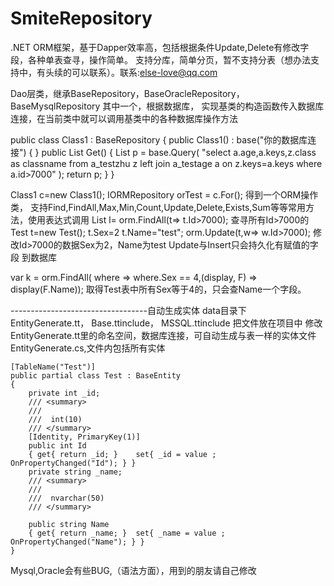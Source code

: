 # SmiteRepository
.NET ORM框架，基于Dapper效率高，包括根据条件Update,Delete有修改字段，各种单表查寻，操作简单。
支持分库，简单分页，暂不支持分表（想办法支持中，有头续的可以联系）。联系:else-love@qq.com

Dao层类，继承BaseRepository，BaseOracleRepository，BaseMysqlRepository  其中一个，根据数据库，
实现基类的构造函数传入数据库连接，在当前类中就可以调用基类中的各种数据库操作方法

public class Class1 : BaseRepository
  {
            public Class1() : base("你的数据库连接") { }
             public List<viewT> Get()
            {
                List<viewT> p = base.Query<viewT>(
                "select a.age,a.keys,z.class as classname from a_testzhu z left join  a_testage a on z.keys=a.keys where a.id>7000" );
                return p;
            }
}

Class1 c=new Class1(); 
IORMRepository<Test> orTest = c.For<Test>();  得到一个ORM操作类，
支持Find,FindAll,Max,Min,Count,Update,Delete,Exists,Sum等等常用方法，使用表达式调用 
List<Test> l= orm.FindAll(t=> t.Id>7000); 查寻所有Id>7000的
Test t=new Test(); 
t.Sex=2
t.Name="test";
orm.Update(t,w=> w.Id>7000);  修改Id>7000的数据Sex为2，Name为test
Update与Insert只会持久化有赋值的字段 到数据库

 var k = orm.FindAll( where => where.Sex == 4,(display, F) => display(F.Name));
 取得Test表中所有Sex等于4的，只会查Name一个字段。
 
 
 ----------------------------------自动生成实体 data目录下
 EntityGenerate.tt， Base.ttinclude， MSSQL.ttinclude 把文件放在项目中
 修改EntityGenerate.tt里的命名空间，数据库连接，可自动生成与表一样的实体文件EntityGenerate.cs,文件内包括所有实体
 
  
 	[TableName("Test")]
	public partial class Test : BaseEntity
	{
		private int _id;
		/// <summary>
		/// 
		///  int(10) 
		/// </summary>
		[Identity, PrimaryKey(1)] 
		public int Id
		{ get{ return _id; } 	set{ _id = value ;  OnPropertyChanged("Id"); } }
		private string _name;
		/// <summary>
		/// 
		///  nvarchar(50)
		/// </summary>

		public string Name
		{ get{ return _name; } 	set{ _name = value ;  OnPropertyChanged("Name"); } }
	}



Mysql,Oracle会有些BUG,（语法方面），用到的朋友请自己修改
